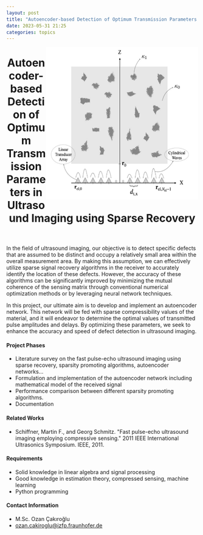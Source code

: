 ```yaml
---
layout: post
title: "Autoencoder-based Detection of Optimum Transmission Parameters in Ultrasound Imaging using Sparse Recovery"
date: 2023-05-31 21:25
categories: topics
---
```


<img src="/assets/images/measurement_area.png" alt= “” width="400" height="400" style="float: right;"> 

<h1 style="text-align: center;">Autoencoder-based Detection of Optimum Transmission Parameters in Ultrasound Imaging using Sparse Recovery</h1>

<br/><br/>
In the field of ultrasound imaging, our objective is to detect specific defects that are assumed to be distinct and occupy a relatively small area within the overall measurement area. By making this assumption, we can effectively utilize sparse signal recovery algorithms in the receiver to accurately identify the location of these defects. However, the accuracy of these algorithms can be significantly improved by minimizing the mutual coherence of the sensing matrix through conventional numerical optimization methods or by leveraging neural network techniques.

In this project, our ultimate aim is to develop and implement an autoencoder network. This network will be fed with sparse compressibility values of the material, and it will endeavor to determine the optimal values of transmitted pulse amplitudes and delays. By optimizing these parameters, we seek to enhance the accuracy and speed of defect detection in ultrasound imaging.

#### Project Phases
* Literature survey on the fast pulse-echo ultrasound imaging using sparse recovery, sparsity promoting algorithms, autoencoder networks...
* Formulation and implementation of the autoencoder network including mathematical model of the received signal
* Performance comparison between different sparsity promoting algorithms.
* Documentation

#### Related Works
* Schiffner, Martin F., and Georg Schmitz. "Fast pulse-echo ultrasound imaging employing compressive sensing." 2011 IEEE International Ultrasonics Symposium. IEEE, 2011.

#### Requirements
* Solid knowledge in linear algebra and signal processing
* Good knowledge in estimation theory, compressed sensing, machine learning
* Python programming

#### Contact Information
- M.Sc. Ozan Çakıroğlu
- ozan.cakiroglu@izfp.fraunhofer.de





```python

```


```python

```
